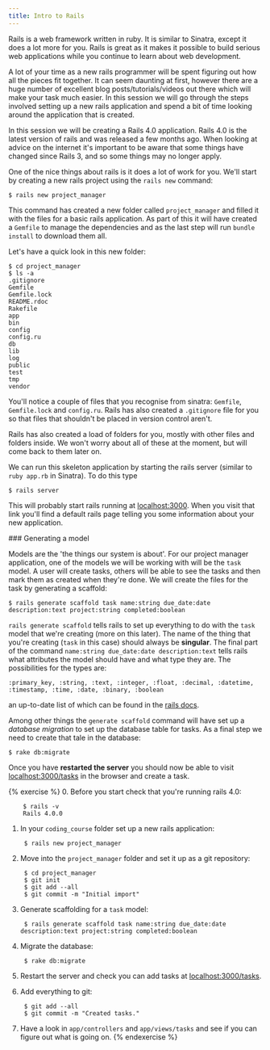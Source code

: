 ```yaml
---
title: Intro to Rails
---
```


Rails is a web framework written in ruby. It is similar to Sinatra, except it does a lot more for you. Rails is great as it makes it possible to build serious web applications while you continue to learn about web development.

A lot of your time as a new rails programmer will be spent figuring out how all the pieces fit together. It can seem daunting at first, however there are a huge number of excellent blog posts/tutorials/videos out there which will make your task much easier. In this session we will go through the steps involved setting up a new rails application and spend a bit of time looking around the application that is created.

In this session we will be creating a Rails 4.0 application. Rails 4.0 is the latest version of rails and was released a few months ago. When looking at advice on the internet it's important to be aware that some things have changed since Rails 3, and so some things may no longer apply. 

One of the nice things about rails is it does a lot of work for you. We'll start by creating a new rails project using the `rails new` command:

    $ rails new project_manager

This command has created a new folder called `project_manager` and filled it with the files for a basic rails application. As part of this it will have created a `Gemfile` to manage the dependencies and as the last step will run `bundle install` to download them all. 

Let's have a quick look in this new folder:

    $ cd project_manager
    $ ls -a
    .gitignore
    Gemfile
    Gemfile.lock
    README.rdoc
    Rakefile
    app
    bin
    config
    config.ru
    db
    lib
    log
    public
    test
    tmp
    vendor

You'll notice a couple of files that you recognise from sinatra: `Gemfile`, `Gemfile.lock` and `config.ru`. Rails has also created a `.gitignore` file for you so that files that shouldn't be placed in version control aren't.

Rails has also created a load of folders for you, mostly with other files and folders inside. We won't worry about all of these at the moment, but will come back to them later on.

We can run this skeleton application by starting the rails server (similar to `ruby app.rb` in Sinatra). To do this type

    $ rails server

This will probably start rails running at [localhost:3000](http://localhost:3000). When you visit that link you'll find a default rails page telling you some information about your new application.

### Generating a model

Models are the 'the things our system is about'. For our project manager application, one of the models we will be working with will be the `task` model. A user will create tasks, others will be able to see the tasks and then mark them as created when they're done. We will create the files for the task by generating a scaffold:

    $ rails generate scaffold task name:string due_date:date description:text project:string completed:boolean

`rails generate scaffold` tells rails to set up everything to do with the `task` model that we're creating (more on this later). The name of the thing that you're creating (`task` in this case) should always be **singular**. The final part of the command `name:string due_date:date description:text` tells rails what attributes the model should have and what type they are. The possibilities for the types are:

    :primary_key, :string, :text, :integer, :float, :decimal, :datetime, :timestamp, :time, :date, :binary, :boolean

an up-to-date list of which can be found in the [rails docs](http://api.rubyonrails.org/classes/ActiveRecord/ConnectionAdapters/TableDefinition.html#method-i-column).

Among other things the `generate scaffold` command will have set up a *database migration* to set up the database table for tasks. As a final step we need to create that tale in the database:

    $ rake db:migrate

Once you have **restarted the server** you should now be able to visit [localhost:3000/tasks](http://localhost:3000/tasks) in the browser and create a task.


{% exercise %}
0. Before you start check that you're running rails 4.0:

        $ rails -v
        Rails 4.0.0

1. In your `coding_course` folder set up a new rails application:

        $ rails new project_manager

2. Move into the `project_manager` folder and set it up as a git repository:

        $ cd project_manager
        $ git init
        $ git add --all
        $ git commit -m "Initial import"

3. Generate scaffolding for a `task` model:

        $ rails generate scaffold task name:string due_date:date description:text project:string completed:boolean

4. Migrate the database:

        $ rake db:migrate

5. Restart the server and check you can add tasks at [localhost:3000/tasks](http://localhost:3000/tasks).
6. Add everything to git:

        $ git add --all
        $ git commit -m "Created tasks."

7. Have a look in `app/controllers` and `app/views/tasks` and see if you can figure out what is going on.
{% endexercise %}